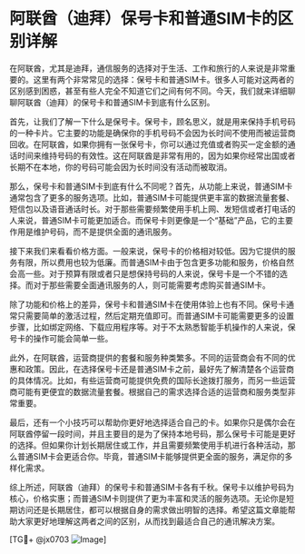 # 阿联酋（迪拜）保号卡和普通SIM卡的区别详解

在阿联酋，尤其是迪拜，通信服务的选择对于生活、工作和旅行的人来说是非常重要的。这里有两个非常常见的选择：保号卡和普通SIM卡。很多人可能对这两者的区别感到困惑，甚至有些人完全不知道它们之间有何不同。今天，我们就来详细聊聊阿联酋（迪拜）的保号卡和普通SIM卡到底有什么区别。

首先，让我们了解一下什么是保号卡。保号卡，顾名思义，就是用来保持手机号码的一种卡片。它主要的功能是确保你的手机号码不会因为长时间不使用而被运营商回收。在阿联酋，如果你拥有一张保号卡，你可以通过充值或者购买一定金额的通话时间来维持号码的有效性。这在阿联酋是非常有用的，因为如果你经常出国或者长期不在本地，你的号码可能会因为长时间没有活动而被取消。

那么，保号卡和普通SIM卡到底有什么不同呢？首先，从功能上来说，普通SIM卡通常包含了更多的服务选项。比如，普通SIM卡可能提供更丰富的数据流量套餐、短信包以及语音通话时长。对于那些需要频繁使用手机上网、发短信或者打电话的人来说，普通SIM卡可能更加适合。而保号卡则更像是一个“基础”产品，它的主要作用是维护号码，而不是提供全面的通讯服务。

接下来我们来看看价格方面。一般来说，保号卡的价格相对较低。因为它提供的服务有限，所以费用也较为低廉。而普通SIM卡由于包含更多功能和服务，价格自然会高一些。对于预算有限或者只是想保持号码的人来说，保号卡是一个不错的选择。而对于那些需要全面通讯服务的人，则可能需要考虑购买普通SIM卡。

除了功能和价格上的差异，保号卡和普通SIM卡在使用体验上也有不同。保号卡通常只需要简单的激活过程，然后定期充值即可。而普通SIM卡可能需要更多的设置步骤，比如绑定网络、下载应用程序等。对于不太熟悉智能手机操作的人来说，保号卡的操作可能会简单一些。

此外，在阿联酋，运营商提供的套餐和服务种类繁多。不同的运营商会有不同的优惠和政策。因此，在选择保号卡还是普通SIM卡之前，最好先了解清楚各个运营商的具体情况。比如，有些运营商可能提供免费的国际长途拨打服务，而另一些运营商可能有更便宜的数据流量套餐。根据自己的需求选择合适的运营商和服务类型非常重要。

最后，还有一个小技巧可以帮助你更好地选择适合自己的卡。如果你只是偶尔会在阿联酋停留一段时间，并且主要目的是为了保持本地号码，那么保号卡可能是更好的选择。但如果你计划长期居住或工作，并且需要频繁使用手机进行各种活动，那么普通SIM卡会更适合你。毕竟，普通SIM卡能够提供更全面的服务，满足你的多样化需求。

综上所述，阿联酋（迪拜）的保号卡和普通SIM卡各有千秋。保号卡以维护号码为核心，价格实惠；而普通SIM卡则提供了更为丰富和灵活的服务选项。无论你是短期访问还是长期居住，都可以根据自身的需求做出明智的选择。希望这篇文章能帮助大家更好地理解这两者之间的区别，从而找到最适合自己的通讯解决方案。

[TG💪+ @jx0703 ![Image](https://github.com/user-attachments/assets/dbca1d08-cadb-493c-b0ec-ad6f7a83f270)]